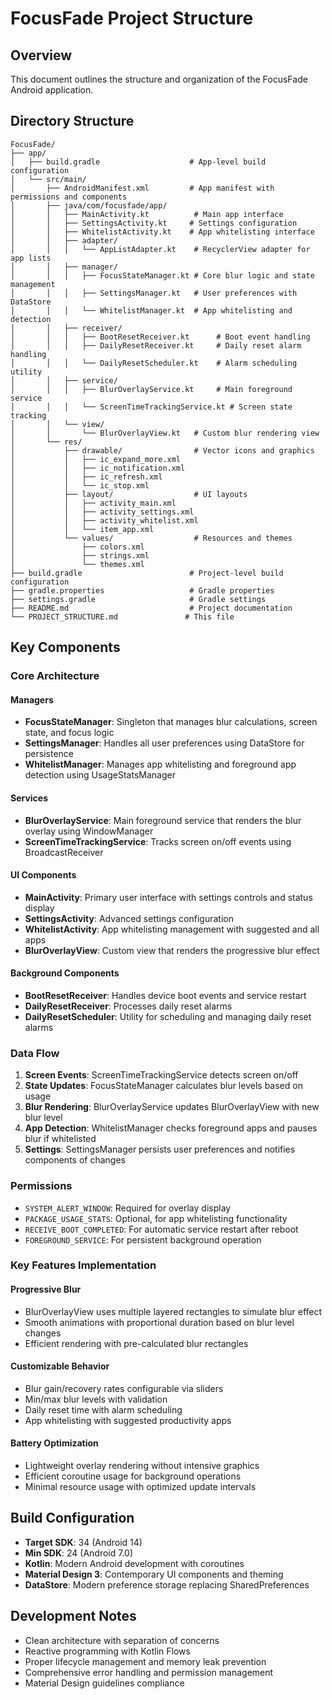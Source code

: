 # FocusFade Project Structure

## Overview
This document outlines the structure and organization of the FocusFade Android application.

## Directory Structure

```
FocusFade/
├── app/
│   ├── build.gradle                    # App-level build configuration
│   └── src/main/
│       ├── AndroidManifest.xml         # App manifest with permissions and components
│       ├── java/com/focusfade/app/
│       │   ├── MainActivity.kt          # Main app interface
│       │   ├── SettingsActivity.kt     # Settings configuration
│       │   ├── WhitelistActivity.kt    # App whitelisting interface
│       │   ├── adapter/
│       │   │   └── AppListAdapter.kt    # RecyclerView adapter for app lists
│       │   ├── manager/
│       │   │   ├── FocusStateManager.kt # Core blur logic and state management
│       │   │   ├── SettingsManager.kt   # User preferences with DataStore
│       │   │   └── WhitelistManager.kt  # App whitelisting and detection
│       │   ├── receiver/
│       │   │   ├── BootResetReceiver.kt      # Boot event handling
│       │   │   ├── DailyResetReceiver.kt     # Daily reset alarm handling
│       │   │   └── DailyResetScheduler.kt    # Alarm scheduling utility
│       │   ├── service/
│       │   │   ├── BlurOverlayService.kt     # Main foreground service
│       │   │   └── ScreenTimeTrackingService.kt # Screen state tracking
│       │   └── view/
│       │       └── BlurOverlayView.kt   # Custom blur rendering view
│       └── res/
│           ├── drawable/                # Vector icons and graphics
│           │   ├── ic_expand_more.xml
│           │   ├── ic_notification.xml
│           │   ├── ic_refresh.xml
│           │   └── ic_stop.xml
│           ├── layout/                  # UI layouts
│           │   ├── activity_main.xml
│           │   ├── activity_settings.xml
│           │   ├── activity_whitelist.xml
│           │   └── item_app.xml
│           └── values/                  # Resources and themes
│               ├── colors.xml
│               ├── strings.xml
│               └── themes.xml
├── build.gradle                        # Project-level build configuration
├── gradle.properties                   # Gradle properties
├── settings.gradle                     # Gradle settings
├── README.md                           # Project documentation
└── PROJECT_STRUCTURE.md               # This file
```

## Key Components

### Core Architecture

#### Managers
- **FocusStateManager**: Singleton that manages blur calculations, screen state, and focus logic
- **SettingsManager**: Handles all user preferences using DataStore for persistence
- **WhitelistManager**: Manages app whitelisting and foreground app detection using UsageStatsManager

#### Services
- **BlurOverlayService**: Main foreground service that renders the blur overlay using WindowManager
- **ScreenTimeTrackingService**: Tracks screen on/off events using BroadcastReceiver

#### UI Components
- **MainActivity**: Primary user interface with settings controls and status display
- **SettingsActivity**: Advanced settings configuration
- **WhitelistActivity**: App whitelisting management with suggested and all apps
- **BlurOverlayView**: Custom view that renders the progressive blur effect

#### Background Components
- **BootResetReceiver**: Handles device boot events and service restart
- **DailyResetReceiver**: Processes daily reset alarms
- **DailyResetScheduler**: Utility for scheduling and managing daily reset alarms

### Data Flow

1. **Screen Events**: ScreenTimeTrackingService detects screen on/off
2. **State Updates**: FocusStateManager calculates blur levels based on usage
3. **Blur Rendering**: BlurOverlayService updates BlurOverlayView with new blur level
4. **App Detection**: WhitelistManager checks foreground apps and pauses blur if whitelisted
5. **Settings**: SettingsManager persists user preferences and notifies components of changes

### Permissions

- `SYSTEM_ALERT_WINDOW`: Required for overlay display
- `PACKAGE_USAGE_STATS`: Optional, for app whitelisting functionality
- `RECEIVE_BOOT_COMPLETED`: For automatic service restart after reboot
- `FOREGROUND_SERVICE`: For persistent background operation

### Key Features Implementation

#### Progressive Blur
- BlurOverlayView uses multiple layered rectangles to simulate blur effect
- Smooth animations with proportional duration based on blur level changes
- Efficient rendering with pre-calculated blur rectangles

#### Customizable Behavior
- Blur gain/recovery rates configurable via sliders
- Min/max blur levels with validation
- Daily reset time with alarm scheduling
- App whitelisting with suggested productivity apps

#### Battery Optimization
- Lightweight overlay rendering without intensive graphics
- Efficient coroutine usage for background operations
- Minimal resource usage with optimized update intervals

## Build Configuration

- **Target SDK**: 34 (Android 14)
- **Min SDK**: 24 (Android 7.0)
- **Kotlin**: Modern Android development with coroutines
- **Material Design 3**: Contemporary UI components and theming
- **DataStore**: Modern preference storage replacing SharedPreferences

## Development Notes

- Clean architecture with separation of concerns
- Reactive programming with Kotlin Flows
- Proper lifecycle management and memory leak prevention
- Comprehensive error handling and permission management
- Material Design guidelines compliance
